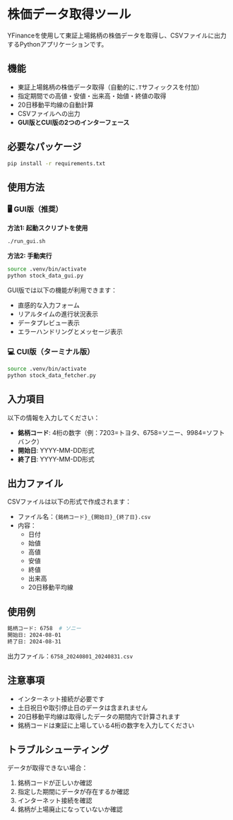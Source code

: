 # 株価データ取得ツール

YFinanceを使用して東証上場銘柄の株価データを取得し、CSVファイルに出力するPythonアプリケーションです。

## 機能

- 東証上場銘柄の株価データ取得（自動的に`.T`サフィックスを付加）
- 指定期間での高値・安値・出来高・始値・終値の取得
- 20日移動平均線の自動計算
- CSVファイルへの出力
- **GUI版とCUI版の2つのインターフェース**

## 必要なパッケージ

```bash
pip install -r requirements.txt
```

## 使用方法

### 🖥️ GUI版（推奨）

**方法1: 起動スクリプトを使用**
```bash
./run_gui.sh
```

**方法2: 手動実行**
```bash
source .venv/bin/activate
python stock_data_gui.py
```

GUI版では以下の機能が利用できます：
- 直感的な入力フォーム
- リアルタイムの進行状況表示
- データプレビュー表示
- エラーハンドリングとメッセージ表示

### 💻 CUI版（ターミナル版）

```bash
source .venv/bin/activate
python stock_data_fetcher.py
```

## 入力項目

以下の情報を入力してください：
- **銘柄コード**: 4桁の数字（例：7203=トヨタ、6758=ソニー、9984=ソフトバンク）
- **開始日**: YYYY-MM-DD形式
- **終了日**: YYYY-MM-DD形式

## 出力ファイル

CSVファイルは以下の形式で作成されます：
- ファイル名：`{銘柄コード}_{開始日}_{終了日}.csv`
- 内容：
  - 日付
  - 始値
  - 高値
  - 安値
  - 終値
  - 出来高
  - 20日移動平均線

## 使用例

```bash
銘柄コード: 6758  # ソニー
開始日: 2024-08-01
終了日: 2024-08-31
```

出力ファイル：`6758_20240801_20240831.csv`

## 注意事項

- インターネット接続が必要です
- 土日祝日や取引停止日のデータは含まれません
- 20日移動平均線は取得したデータの期間内で計算されます
- 銘柄コードは東証に上場している4桁の数字を入力してください

## トラブルシューティング

データが取得できない場合：
1. 銘柄コードが正しいか確認
2. 指定した期間にデータが存在するか確認
3. インターネット接続を確認
4. 銘柄が上場廃止になっていないか確認
